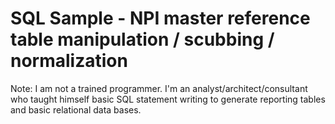 # SQL Sample - NPI master reference table manipulation / scubbing / normalization
Note: I am not a trained programmer. I'm an analyst/architect/consultant who taught himself basic SQL statement writing to generate reporting tables and basic relational data bases. 

